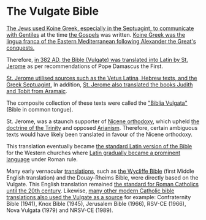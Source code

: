 # The Vulgate Bible


[The Jews used Koine Greek, especially in the Septuagint, to communicate with Gentiles](https://en.wikipedia.org/wiki/Jewish_Koine_Greek) at the time [the Gospels](/content/kingdom/bible/books.md) was written. [Koine Greek was the lingua franca of the Eastern Mediterranean following Alexander the Great's conquests.](https://bibleinterp.arizona.edu/articles/2015/09/gle398009)

Therefore, [in 382 AD, the Bible (Vulgate) was translated into Latin by St. Jerome](https://amazingbibletimeline.com/blog/vulgate-the-latin-bible/) as per recommendations of Pope Damascus the First. 

[St. Jerome utilised sources such as the Vetus Latina, Hebrew texts, and the Greek Septuagint.](https://en.wikipedia.org/wiki/Letter_of_Jerome_to_Pope_Damasus) In addition, [St. Jerome also translated the books Judith and Tobit from Aramaic](https://en.wikipedia.org/wiki/Vulgate). 

The composite collection of these texts were called the ["Biblia Vulgata"](https://en.wikipedia.org/wiki/Vulgate) (Bible in common tongue). 

St. Jerome, was a staunch supporter of [Nicene orthodoxy](/content/kingdom/church/history/state-religion.md), which upheld [the doctrine of the Trinity](/content/kingdom/bible/doctrines/trinitarian.md) and opposed [Arianism](/content/kingdom/church/history/arianism.md). Therefore, certain ambiguous texts would have likely been translated in favour of the Nicene orthodoxy.

This translation eventually became [the standard Latin version of the Bible](https://en.wikipedia.org/wiki/Vulgate) for the Western churches where [Latin gradually became a prominent language](https://bibleinterp.arizona.edu/articles/2015/09/gle398009) under Roman rule.

Many early vernacular [translations](/content/kingdom/bible/translations.md), such as [the Wycliffe Bible](https://en.wikipedia.org/wiki/John_Wycliffe) (first Middle English translation) and the Douay-Rheims Bible, were directly based on the Vulgate. This English translation remained [the standard for Roman Catholics until the 20th century](https://www.britannica.com/topic/biblical-translation). Likewise, [many other modern Catholic bible translations also used the Vulgate as a source](https://www.britannica.com/topic/Vulgate) for example: Confraternity Bible (1941), Knox Bible (1945), Jerusalem Bible (1966), RSV-CE (1966), Nova Vulgata (1979) and NRSV-CE (1989).
